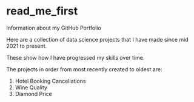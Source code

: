 # read_me_first
Information about my GitHub Portfolio

Here are a collection of data science projects that I have made since mid 2021 to present.

These show how I have progressed my skills over time.

The projects in order from most recently created to oldest are:
  1. Hotel Booking Cancellations
  2. Wine Quality 
  3. Diamond Price
